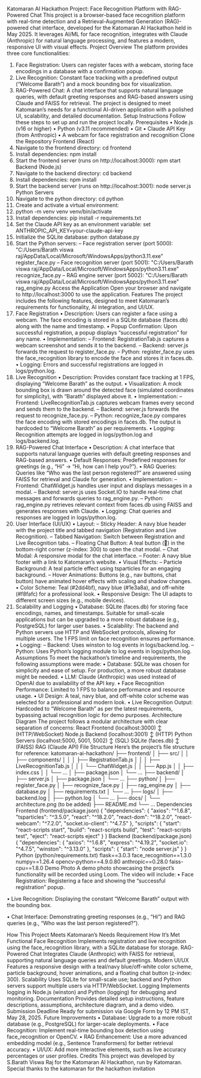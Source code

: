 Katomaran AI Hackathon Project: Face Recognition Platform with RAG-Powered Chat
This project is a browser-based face recognition platform with real-time detection and a Retrieval-Augmented Generation (RAG)-powered chat interface, developed for the Katomaran AI Hackathon held in May 2025. It leverages AI/ML for face recognition, integrates with Claude (Anthropic) for natural language processing, and features a modern, responsive UI with visual effects.
Project Overview
The platform provides three core functionalities:
1.	Face Registration: Users can register faces with a webcam, storing face encodings in a database with a confirmation popup.
2.	Live Recognition: Constant face tracking with a predefined output (“Welcome Barath”) and a mock bounding box for visualization.
3.	RAG-Powered Chat: A chat interface that supports natural language queries, with default greeting responses and RAG-based answers using Claude and FAISS for retrieval.
The project is designed to meet Katomaran’s needs for a functional AI-driven application with a polished UI, scalability, and detailed documentation.
Setup Instructions
Follow these steps to set up and run the project locally.
Prerequisites
•	Node.js (v16 or higher)
•	Python (v3.11 recommended)
•	Git
•	Claude API Key (from Anthropic)
•	A webcam for face registration and recognition
Clone the Repository
Frontend (React)
1.	Navigate to the frontend directory:
 	cd frontend
2.	Install dependencies:
 	npm install
3.	Start the frontend server (runs on http://localhost:3000):
 	npm start
Backend (Node.js)
1.	Navigate to the backend directory:
 	cd backend
2.	Install dependencies:
 	npm install
3.	Start the backend server (runs on http://localhost:3001):
 	node server.js
Python Servers
1.	Navigate to the python directory:
 	cd python
2.	Create and activate a virtual environment:
3.	python -m venv venv
venv/bin/activate  
4.	Install dependencies:
 	pip install -r requirements.txt
5.	Set the Claude API key as an environment variable:
 	set ANTHROPIC_API_KEY=your-claude-api-key  
6.	Initialize the SQLite database:
 	python database.py
7.	Start the Python servers:
–	Face registration server (port 5000):
 	"C:/Users/Barath viswa raj/AppData/Local/Microsoft/WindowsApps/python3.11.exe" register_face.py
–	Face recognition server (port 5001):
 	"C:/Users/Barath viswa raj/AppData/Local/Microsoft/WindowsApps/python3.11.exe" recognize_face.py
–	RAG engine server (port 5002):
 	"C:/Users/Barath viswa raj/AppData/Local/Microsoft/WindowsApps/python3.11.exe" rag_engine.py
Access the Application
Open your browser and navigate to http://localhost:3000 to use the application.
Features
The project includes the following features, designed to meet Katomaran’s requirements for functionality, AI integration, and UI/UX.
1. Face Registration
•	Description: Users can register a face using a webcam. The face encoding is stored in a SQLite database (faces.db) along with the name and timestamp.
•	Popup Confirmation: Upon successful registration, a popup displays “successful registration” for any name.
•	Implementation:
–	Frontend: RegistrationTab.js captures a webcam screenshot and sends it to the backend.
–	Backend: server.js forwards the request to register_face.py.
–	Python: register_face.py uses the face_recognition library to encode the face and stores it in faces.db.
•	Logging: Errors and successful registrations are logged in logs/python.log.
2. Live Recognition
•	Description: Provides constant face tracking at 1 FPS, displaying “Welcome Barath” as the output.
•	Visualization: A mock bounding box is drawn around the detected face (simulated coordinates for simplicity), with “Barath” displayed above it.
•	Implementation:
–	Frontend: LiveRecognitionTab.js captures webcam frames every second and sends them to the backend.
–	Backend: server.js forwards the request to recognize_face.py.
–	Python: recognize_face.py compares the face encoding with stored encodings in faces.db. The output is hardcoded to “Welcome Barath” as per requirements.
•	Logging: Recognition attempts are logged in logs/python.log and logs/backend.log.
3. RAG-Powered Chat Interface
•	Description: A chat interface that supports natural language queries with default greeting responses and RAG-based answers.
•	Default Responses: Predefined responses for greetings (e.g., “Hi” → “Hi, how can I help you?”).
•	RAG Queries: Queries like “Who was the last person registered?” are answered using FAISS for retrieval and Claude for generation.
•	Implementation:
–	Frontend: ChatWidget.js handles user input and displays messages in a modal.
–	Backend: server.js uses Socket.IO to handle real-time chat messages and forwards queries to rag_engine.py.
–	Python: rag_engine.py retrieves relevant context from faces.db using FAISS and generates responses with Claude.
•	Logging: Chat queries and responses are logged in logs/python.log.
4. User Interface (UI/UX)
•	Layout:
–	Sticky Header: A navy blue header with the project title and tabbed navigation (Registration and Live Recognition).
–	Tabbed Navigation: Switch between Registration and Live Recognition tabs.
–	Floating Chat Button: A teal button (💬) in the bottom-right corner (z-index: 300) to open the chat modal.
–	Chat Modal: A responsive modal for the chat interface.
–	Footer: A navy blue footer with a link to Katomaran’s website.
•	Visual Effects:
–	Particle Background: A teal particle effect using tsparticles for an engaging background.
–	Hover Animations: Buttons (e.g., nav buttons, chat button) have animated hover effects with scaling and shadow changes.
•	Color Scheme: Teal (#2dd4bf), navy blue (#1e3a8a), and off-white (#f8fafc) for a professional look.
•	Responsive Design: The UI adapts to different screen sizes (e.g., mobile devices).
5. Scalability and Logging
•	Database: SQLite (faces.db) for storing face encodings, names, and timestamps. Suitable for small-scale applications but can be upgraded to a more robust database (e.g., PostgreSQL) for larger user bases.
•	Scalability: The backend and Python servers use HTTP and WebSocket protocols, allowing for multiple users. The 1 FPS limit on face recognition ensures performance.
•	Logging:
–	Backend: Uses winston to log events in logs/backend.log.
–	Python: Uses Python’s logging module to log events in logs/python.log.
Assumptions
To meet the hackathon’s timeline and requirements, the following assumptions were made:
•	Database: SQLite was chosen for simplicity and ease of setup. For production, a more robust database might be needed.
•	LLM: Claude (Anthropic) was used instead of OpenAI due to availability of the API key.
•	Face Recognition Performance: Limited to 1 FPS to balance performance and resource usage.
•	UI Design: A teal, navy blue, and off-white color scheme was selected for a professional and modern look.
•	Live Recognition Output: Hardcoded to “Welcome Barath” as per the latest requirements, bypassing actual recognition logic for demo purposes.
Architecture Diagram
The project follows a modular architecture with clear separation of concerns:
React Frontend (localhost:3000)
↕ (HTTP/WebSocket)
Node.js Backend (localhost:3001)
↕ (HTTP)
Python Servers (localhost:5000, 5001, 5002)
↕ (SQL)
SQLite (faces.db)
↕ (FAISS)
RAG (Claude API)
File Structure
Here’s the project’s file structure for reference:
katomaran-ai-hackathon/
├── frontend/
│   ├── src/
│   │   ├── components/
│   │   │   ├── RegistrationTab.js
│   │   │   ├── LiveRecognitionTab.js
│   │   │   └── ChatWidget.js
│   │   ├── App.js
│   │   ├── index.css
│   │   └── ...
│   ├── package.json
│   └── ...
├── backend/
│   ├── server.js
│   ├── package.json
│   └── ...
├── python/
│   ├── register_face.py
│   ├── recognize_face.py
│   ├── rag_engine.py
│   ├── database.py
│   ├── requirements.txt
│   └── ...
├── logs/
│   ├── backend.log
│   ├── python.log
│   └── ...
├── docs/
│   └── architecture.png (to be added)
├── README.md
└── ...
Dependencies
Frontend (frontend/package.json)
{
  "dependencies": {
    "axios": "^1.6.8",
    "tsparticles": "^3.5.0",
    "react": "^18.2.0",
    "react-dom": "^18.2.0",
    "react-webcam": "^7.2.0",
    "socket.io-client": "^4.7.5"
  },
  "scripts": {
    "start": "react-scripts start",
    "build": "react-scripts build",
    "test": "react-scripts test",
    "eject": "react-scripts eject"
  }
}
Backend (backend/package.json)
{
  "dependencies": {
    "axios": "^1.6.8",
    "express": "^4.19.2",
    "socket.io": "^4.7.5",
    "winston": "^3.13.0"
  },
  "scripts": {
    "start": "node server.js"
  }
}
Python (python/requirements.txt)
flask==3.0.3
face_recognition==1.3.0
numpy==1.26.4
opencv-python==4.9.0.80
anthropic==0.28.0
faiss-cpu==1.8.0
Demo Photo
A demo photo showcasing the project’s functionality will be recorded using Loom. The video will include:
•	Face Registration: Registering a face and showing the “successful registration” popup.









•	Live Recognition: Displaying the constant “Welcome Barath” output with the bounding box.
                               
•	Chat Interface: Demonstrating greeting responses (e.g., “Hi”) and RAG queries (e.g., “Who was the last person registered?”).











How This Project Meets Katomaran’s Needs
Requirement	How It’s Met
Functional Face Recognition	Implements registration and live recognition using the face_recognition library, with a SQLite database for storage.
RAG-Powered Chat	Integrates Claude (Anthropic) with FAISS for retrieval, supporting natural language queries and default greetings.
Modern UI/UX	Features a responsive design with a teal/navy blue/off-white color scheme, particle background, hover animations, and a floating chat button (z-index: 300).
Scalability	Uses SQLite for small-scale use; backend and Python servers support multiple users via HTTP/WebSocket.
Logging	Implements logging in Node.js (winston) and Python (logging) for debugging and monitoring.
Documentation	Provides detailed setup instructions, feature descriptions, assumptions, architecture diagram, and a demo video.
Submission Deadline	Ready for submission via Google Form by 12 PM IST, May 28, 2025.
Future Improvements
•	Database: Upgrade to a more robust database (e.g., PostgreSQL) for larger-scale deployments.
•	Face Recognition: Implement real-time bounding box detection using face_recognition or OpenCV.
•	RAG Enhancement: Use a more advanced embedding model (e.g., Sentence Transformers) for better retrieval accuracy.
•	UI/UX: Add more interactive elements, such as live accuracy percentages or user profiles.
Credits
This project was developed by S.Barath Viswa Raj for the Katomaran AI Hackathon, run by Katomaran. Special thanks to the katomaran for the hackathon invitation

